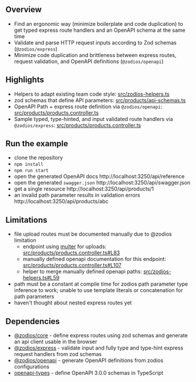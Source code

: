 ## Overview

- Find an ergonomic way (minimize boilerplate and code duplication) to get typed express route handlers and an OpenAPI
  schema at the same time
- Validate and parse HTTP request inputs according to Zod schemas (`@zodios/express`)
- Minimize code duplication and brittleness between express routes, request validation, and OpenAPI definitions (`@zodios/openapi`)

## Highlights

- Helpers to adapt existing team code style: [src/zodios-helpers.ts](src/zodios-helpers.ts)
- zod schemas that define API parameters: [src/products/api-schemas.ts](src/products/api-schemas.ts)
- OpenAPI Path + express route definition
  via `@zodios/openapi`: [src/products/products.controller.ts](src/products/products.controller.ts)
- Sample typed, type-hinted, and input validated route handlers
  via `@zodios/express`: [src/products/products.controller.ts](src/products/products.controller.ts)

## Run the example

- clone the repository
- `npm install`
- `npm run start`
- open the generated OpenAPI docs http://localhost:3250/api/reference
- open the generated `swagger.json` http://localhost:3250/api/swagger.json
- get a single resource http://localhost:3250/api/products/1
- an invalid path parameter results in validation errors http://localhost:3250/api/products/abc

## Limitations

- file upload routes must be documented manually due to @zodios limitation
  - endpoint using [multer](https://github.com/expressjs/multer) for uploads: [src/products/products.controller.ts#L83](src/products/products.controller.ts#L83)
  - manually defined openapi documentation for this endpoint: [src/products/products.controller.ts#L107](src/products/products.controller.ts#L107)
  - helper to merge manually defined openapi paths: [src/zodios-helpers.ts#L59](src/zodios-helpers.ts#L59)
- path must be a constant at compile time for zodios path parameter type inference to work; unable to use template literals or concatenation for path parameters 
- haven't thought about nested express routes yet

## Dependencies

- [@zodios/core](http://www.npmjs.com/package/@zodios/core) - define express routes using zod schemas and generate an api client usable in the browser
- [@zodios/express](http://www.npmjs.com/package/@zodios/express) - validate input and fully type and type-hint express request handlers from zod schemas
- [@zodios/openapi](http://www.npmjs.com/package/@zodios/openapi) - generate OpenAPI definitions from zodios configurations
- [openapi-types](https://www.npmjs.com/package/openapi-types) - define OpenAPI 3.0.0 schemas in TypeScript
